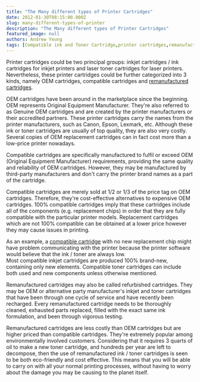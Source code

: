 ```yaml
---
title: "The Many different types of Printer Cartridges"
date: 2012-01-30T08:15:00.000Z
slug: many-different-types-of-printer
description: "The Many different types of Printer Cartridges"
featured_image: null
authors: Andrew Yeung
tags: [Compatible ink and Toner Cartridge,printer cartridges,remanufactured ink cartridges,laser toner cartridges,Toner Cartridge,compatible ink cartridges]
---
```


Printer cartridges could be two principal groups: inkjet cartridges / ink cartridges for inkjet printers and laser toner cartridges for laser printers. Nevertheless, these printer cartridges could be further categorized into 3 kinds, namely OEM cartridges, compatible cartridges and [remanufactured cartridges](https://www.comboink.com/).

OEM cartridges have been around in the marketplace since the beginning. OEM represents Original Equipment Manufacturer. They're also referred to as Genuine OEM cartridges and are created by the printer manufacturers or their accredited partners. These printer cartridges carry the names from the printer manufacturers, such as Canon, Epson, Lexmark, etc. Although these ink or toner cartridges are usually of top quality, they are also very costly. Several copies of OEM replacement cartridges can in fact cost more than a low-price printer nowadays.

Compatible cartridges are specifically manufactured to fulfil or exceed OEM (Original Equipment Manufacturer) requirements, providing the same quality and reliability of OEM cartridges. However, they may be manufactured by third-party manufacturers and don't carry the printer brand names as a part of the cartridge.

Compatible cartridges are merely sold at 1/2 or 1/3 of the price tag on OEM cartridges. Therefore, they're cost-effective alternatives to expensive OEM cartridges. 100% compatible cartridges imply that these cartridges include all of the components (e.g. replacement chips) in order that they are fully compatible with the particular printer models. Replacement cartridges which are not 100% compatible can be obtained at a lower price however they may cause issues in printing.

As an example, a [compatible cartridge](https://www.comboink.com/) with no new replacement chip might have problem communicating with the printer because the printer software would believe that the ink / toner are always low.  
Most compatible inkjet cartridges are produced 100% brand-new, containing only new elements. Compatible toner cartridges can include both used and new components unless otherwise mentioned.

Remanufactured cartridges may also be called refurbished cartridges. They may be OEM or alternative party manufacturer's inkjet and toner cartridges that have been through one cycle of service and have recently been recharged. Every remanufactured cartridge needs to be thoroughly cleaned, exhausted parts replaced, filled with the exact same ink formulation, and been through vigorous testing.

Remanufactured cartridges are less costly than OEM cartridges but are higher priced than compatible cartridges. They're extremely popular among environmentally involved customers. Considering that it requires 3 quarts of oil to make a new toner cartridge, and hundreds per year are left to decompose, then the use of remanufactured ink / toner cartridges is seen to be both eco-friendly and cost effective. This means that you will be able to carry on with all your normal printing processes, without having to worry about the damage you may be causing to the planet itself.